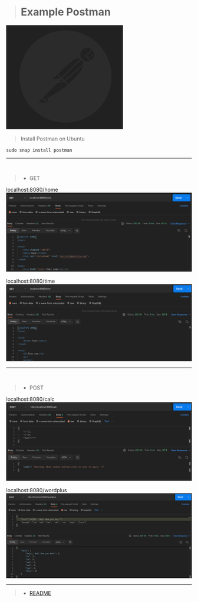 
> # Example Postman

![](/docs/src/postman_logo.png)

> Install Postman on Ubuntu
```
sudo snap install postman
```

***

</br>

> * GET

localhost:8080/home
![](/docs/src/postman_home_get.png)

localhost:8080/time
![](/docs/src/postman_time_get.png)
***

<br>

> * POST

localhost:8080/calc
![](/docs/src/postman_calc_post.png)

localhost:8080/wordplus
![](/docs/src/postman_worldplus_post.png)

***


> * [README](../README.md) 
